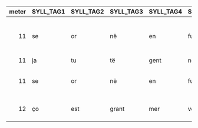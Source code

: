 | meter|SYLL_TAG1 |SYLL_TAG2 |SYLL_TAG3 |SYLL_TAG4 |SYLL_TAG5 |SYLL_TAG6 |SYLL_TAG7 |SYLL_TAG8 |SYLL_TAG9 |SYLL_TAG10 |SYLL_TAG11 |SYLL_TAG12 | NUM_L|COMMENTS|
|-----:|:---------|:---------|:---------|:---------|:---------|:---------|:---------|:---------|:---------|:----------|:----------|:----------|-----:|:-------|
|    11|se        |or        |në        |en        |fui       |mult      |crιem     |quë       |në        |em         |per        |de         |    60|NO, for the break it must be SE and not NE that is elided|
|    11|ja        |tu        |të        |gent      |në        |en        |so        |ü         |sent      |tur        |ner        |NA         |   483|YES|
|    11|se        |or        |në        |en        |fui       |mult      |crιem     |quë       |në        |em         |per        |de         |    60|YES, but can also be SE elided and not NE|
|    12|ço        |est       |grant     |mer       |vei       |lë        |quë       |pιe       |tét       |në         |en         |prist      |   436|NO, it is CO elided and 4épC|
